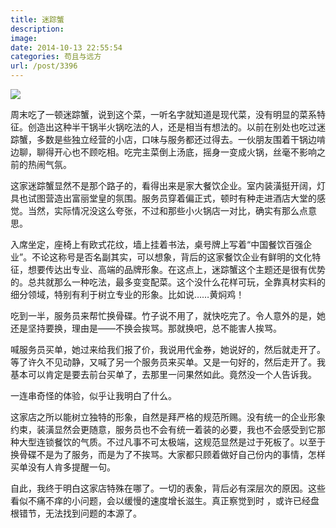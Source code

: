 ```yaml
---
title: 迷踪蟹
description: 
image: 
date: 2014-10-13 22:55:54
categories: 苟且与远方
url: /post/3396
---
```


![](https://storageapi.fleek.co/0a3a8890-e65e-47ce-93d7-0442b9209d38-bucket/blog/posts/2014-10/10-13/1.jpg)

周末吃了一顿迷踪蟹，说到这个菜，一听名字就知道是现代菜，没有明显的菜系特征。创造出这种半干锅半火锅吃法的人，还是相当有想法的。以前在别处也吃过迷踪蟹，多数是些独立经营的小店，口味与服务都还过得去。一伙朋友围着干锅边啃边聊，聊得开心也不顾吃相。吃完主菜倒上汤底，摇身一变成火锅，丝毫不影响之前的热闹气氛。

这家迷踪蟹显然不是那个路子的，看得出来是家大餐饮企业。室内装潢挺开阔，灯具也试图营造出富丽堂皇的氛围。服务员穿着偏正式，顿时有种走进酒店大堂的感觉。当然，实际情况没这么夸张，不过和那些小火锅店一对比，确实有那么点意思。

入席坐定，座椅上有欧式花纹，墙上挂着书法，桌号牌上写着“中国餐饮百强企业”。不论这称号是否名副其实，可以想象，背后的这家餐饮企业有鲜明的文化特征，想要传达出专业、高端的品牌形象。在这点上，迷踪蟹这个主题还是很有优势的。总共就那么一种吃法，最多变变配菜。这个没什么花样可玩，全靠真材实料的细分领域，特别有利于树立专业的形象。比如说……黄焖鸡！

吃到一半，服务员来帮忙换骨碟。竹子说不用了，就快吃完了。令人意外的是，她还是坚持要换，理由是——不换会挨骂。那就换吧，总不能害人挨骂。

喊服务员买单，她过来给我们报了价，我说用代金券，她说好的，然后就走开了。等了许久不见动静，又喊了另一个服务员来买单。又是一句好的，然后走开了。我基本可以肯定是要去前台买单了，去那里一问果然如此。竟然没一个人告诉我。

一连串奇怪的体验，似乎让我明白了什么。

这家店之所以能树立独特的形象，自然是拜严格的规范所赐。没有统一的企业形象约束，装潢显然会更随意，服务员也不会有统一着装的必要，我也不会感受到它那种大型连锁餐饮的气质。不过凡事不可太极端，这规范显然是过于死板了。以至于换骨碟不是为了服务，而是为了不挨骂。大家都只顾着做好自己份内的事情，怎样买单没有人肯多提醒一句。

自此，我终于明白这家店特殊在哪了。一切的表象，背后必有深层次的原因。这些看似不痛不痒的小问题，会以缓慢的速度增长滋生。真正察觉到时 ，或许已经盘根错节，无法找到问题的本源了。